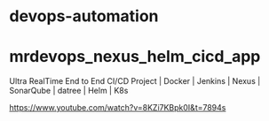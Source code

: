 # devops-automation
# mrdevops_nexus_helm_cicd_app

Ultra RealTime End to End CI/CD Project | Docker | Jenkins | Nexus | SonarQube | datree | Helm | K8s

https://www.youtube.com/watch?v=8KZi7KBpk0I&t=7894s
